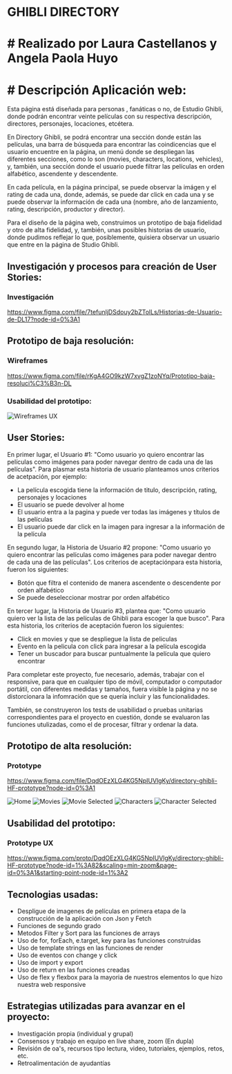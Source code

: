 # GHIBLI DIRECTORY
# # Realizado por Laura Castellanos y Angela Paola Huyo

# # Descripción Aplicación web:

Esta página está diseñada para personas , fanáticas o no, de Estudio Ghibli, donde
podrán encontrar veinte películas con su respectiva descripción, directores,
personajes, locaciones, etcétera.

En Directory Ghibli, se podrá encontrar una sección donde están las películas, una barra
de búsqueda para encontrar las coindicencias que el usuario encuentre en la página, 
un menú donde se despliegan las diferentes secciones, como lo son (movies, characters, 
locations, vehicles), y, también, una sección donde el usuario puede filtrar las películas
en orden alfabético, ascendente y descendente.

En cada película, en la página principal, se puede observar la imágen y el rating de cada
una, donde, además, se puede dar click en cada una y se puede observar la información
de cada una (nombre, año de lanzamiento, rating, descripción, productor y director).

Para el diseño de la página web, construimos un prototipo de baja fidelidad y otro de alta 
fidelidad, y, también, unas posibles historias de usuario, donde pudimos
reflejar lo que, posiblemente, quisiera observar un usuario que entre en la página de Studio
Ghibli.

## Investigación y procesos para creación de User Stories:

### Investigación
https://www.figma.com/file/7tefunljDSdouy2bZTolLs/Historias-de-Usuario-de-DL17?node-id=0%3A1

## Prototipo de baja resolución:

### Wireframes
https://www.figma.com/file/rKgA4GO9kzW7xvgZ1zoNYq/Prototipo-baja-resoluci%C3%B3n-DL

### Usabilidad del prototipo:

![Wireframes UX](https://www.figma.com/proto/rKgA4GO9kzW7xvgZ1zoNYq/Prototipo-baja-resoluci%C3%B3n-DL?node-id=1%3A2&scaling=min-zoom&page-id=0%3A1&starting-point-node-id=1%3A2&show-proto-sidebar=1)

## User Stories:

En primer lugar, el Usuario #1: "Como usuario yo quiero encontrar las películas como imágenes
para poder navegar dentro de cada una de las películas". Para plasmar esta historia de usuario
planteamos unos criterios de acetpación, por ejemplo:

- La película escogida tiene la información de titulo, descripción, rating, personajes 
y locaciones
- El usuario se puede devolver al home
- El usuario entra a la pagina y puede ver todas las imágenes y títulos de las películas
- El usuario puede dar click en la imagen para ingresar a la información de la película

En segundo lugar, la Historia de Usuario #2 propone: "Como usuario yo quiero encontrar las 
películas como imágenes para poder navegar dentro de cada una de las películas". Los 
criterios de aceptaciónpara esta historia, fueron los siguientes:

- Botón que filtra el contenido de manera ascendente o descendente por orden alfabético
- Se puede deseleccionar mostrar por orden alfabético

En tercer lugar, la Historia de Usuario #3, plantea que: "Como usuario quiero ver la lista
de las películas de Ghibli para escoger la que busco". Para esta historia, los criterios de 
aceptación fueron los siguientes:

- Click en movies y que se despliegue la lista de peliculas
- Evento en la pelicula con click para ingresar a la película escogida
- Tener un buscador para buscar puntualmente la película que quiero encontrar

Para completar este proyecto, fue necesario, además, trabajar con el responsive, para 
que en cualquier tipo de móvil, computador o computador portátil, con diferentes medidas
y tamaños, fuera visible la página y no se distorcionara la infomración que se quería 
incluir y las funcionalidades.

También, se construyeron los tests de usabilidad o pruebas unitarias correspondientes para 
el proyecto en cuestión, donde se evaluaron las funciones utulizadas, como el de procesar,
filtrar y ordenar la data.

## Prototipo de alta resolución:

### Prototype 
https://www.figma.com/file/DqdOEzXLG4KG5NpIUVlgKy/directory-ghibli-HF-prototype?node-id=0%3A1

![Home](src="Prototype/01-home.jpg")
![Movies](src="Prototype/02-1-movies.jpg")
![Movie Selected](src="Prototype/02-2-movie-selected.jpg")
![Characters](src="Prototype/03-1-characters.jpg")
![Character Selected](src="src/Prototype/03-2-character-selected.jpg")

## Usabilidad del prototipo:

### Prototype UX
https://www.figma.com/proto/DqdOEzXLG4KG5NpIUVlgKy/directory-ghibli-HF-prototype?node-id=1%3A82&scaling=min-zoom&page-id=0%3A1&starting-point-node-id=1%3A2

## Tecnologias usadas:
- Despligue de imagenes de películas en primera etapa de la construcción de la aplicación con Json y Fetch
- Funciones de segundo grado
- Metodos Filter y Sort para las funciones de arrays
- Uso de for, forEach, e.target, key para las funciones construidas
- Uso de template strings en las funciones de render
- Uso de eventos con change y click
- Uso de import y export
- Uso de return en las funciones creadas
- Uso de flex y flexbox para la mayoria de nuestros elementos lo que hizo nuestra web responsive

## Estrategias utilizadas para avanzar en el proyecto:
- Investigación propia (individual y grupal)
- Consensos y trabajo en equipo en live share, zoom (En dupla)
- Revisión de oa's, recursos tipo lectura, video, tutoriales, ejemplos, retos, etc.
- Retroalimentación de ayudantías





